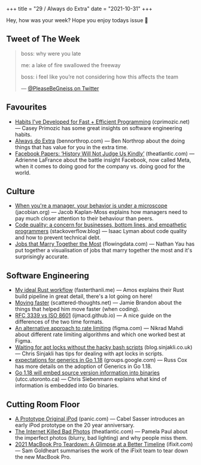 +++
title = "29 / Always do Extra"
date = "2021-10-31"
+++

Hey, how was your week? Hope you enjoy todays issue 🎃

## Tweet of The Week
> boss: why were you late
>
> me: a lake of fire swallowed the freeway
>
> boss: i feel like you’re not considering how this affects the team
>
> — [@PleaseBeGneiss on Twitter](https://twitter.com/PleaseBeGneiss/status/1437445987346182147)

## Favourites
* [Habits I've Developed for Fast + Efficient Programming](https://cprimozic.net/blog/programming-speed-strategies/) (cprimozic.net) — Casey Primozic has some great insights on software engineering habits.
* [Always do Extra](http://www.bennorthrop.com/Essays/2021/always-do-extra.php) (bennorthrop.com) — Ben Northrop about the doing things that has value for you in the extra time.
* [Facebook Papers: ‘History Will Not Judge Us Kindly’](https://www.theatlantic.com/ideas/archive/2021/10/facebook-papers-democracy-election-zuckerberg/620478/) (theatlantic.com) — Adrienne LaFrance about the battle insight Facebook, now called Meta, when it comes to doing good for the company vs. doing good for the world.

## Culture
* [When you're a manager, your behavior is under a microscope](https://jacobian.org/2021/oct/26/manager-microscope/) (jacobian.org) — Jacob Kaplan-Moss explains how managers need to pay much closer attention to their behaviour than peers.
* [Code quality: a concern for businesses, bottom lines, and empathetic programmers](https://stackoverflow.blog/2021/10/18/code-quality-a-concern-for-businesses-bottom-lines-and-empathetic-programmers/) (stackoverflow.blog) — Isaac Lyman about code quality and how to prevent technical debt.
* [Jobs that Marry Together the Most](https://flowingdata.com/2021/05/26/jobs-that-marry-together/) (flowingdata.com) — Nathan Yau has put together a visualisation of jobs that marry together the most and it's surprisingly accurate.

## Software Engineering
* [My ideal Rust workflow](https://fasterthanli.me/articles/my-ideal-rust-workflow) (fasterthanli.me) — Amos explains their Rust build pipeline in great detail, there's a lot going on here!
* [Moving faster](https://scattered-thoughts.net/writing/moving-faster/) (scattered-thoughts.net) — Jamie Brandon about the things that helped him move faster (when coding).
* [RFC 3339 vs ISO 8601](https://ijmacd.github.io/rfc3339-iso8601/) (ijmacd.github.io) — A nice guide on the differences of the two time formats.
* [An alternative approach to rate limiting](https://www.figma.com/blog/an-alternative-approach-to-rate-limiting/) (figma.com) — Nikrad Mahdi about different rate limiting algorithms and which one worked best at Figma.
* [Waiting for apt locks without the hacky bash scripts](https://blog.sinjakli.co.uk/2021/10/25/waiting-for-apt-locks-without-the-hacky-bash-scripts/) (blog.sinjakli.co.uk) — Chris Sinjakli has tips for dealing with apt locks in scripts.
* [expectations for generics in Go 1.18](https://groups.google.com/g/golang-dev/c/iuB22_G9Kbo) (groups.google.com) — Russ Cox has more details on the adoption of Generics in Go 1.18.
* [Go 1.18 will embed source version information into binaries](https://utcc.utoronto.ca/~cks/space/blog/programming/GoVersionOfYourSource) (utcc.utoronto.ca) — Chris Siebenmann explains what kind of information is embedded into Go binaries.

## Cutting Room Floor
* [A Prototype Original iPod](https://panic.com/blog/a-prototype-original-ipod/) (panic.com) — Cabel Sasser introduces an early iPod prototype on the 20 year anniversary.
* [The Internet Killed Bad Photos](https://www.theatlantic.com/culture/archive/2021/10/internet-lost-bad-photos/620463/) (theatlantic.com) — Pamela Paul about the imperfect photos (blurry, bad lighting) and why people miss them.
* [2021 MacBook Pro Teardown: A Glimpse at a Better Timeline](https://www.ifixit.com/News/54122/macbook-pro-2021-teardown) (ifixit.com) — Sam Goldheart summarises the work of the iFixit team to tear down the new MacBook Pro.
